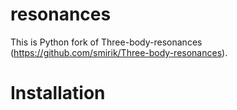 # resonances
This is Python fork of Three-body-resonances (https://github.com/smirik/Three-body-resonances).

# Installation
